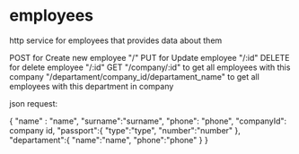 # employees
http service for employees that provides data about them

POST for Create new employee "/"
PUT for Update employee "/:id"
DELETE for delete employee "/:id"
GET "/company/:id" to get all employees with this company
    "/departament/company_id/departament_name" to get all employees with this department in company


json request:

{
    "name" : "name",
    "surname":"surname",
    "phone": "phone",
    "companyId": company id,
    "passport":{
        "type":"type",
        "number":"number"
    },
    "departament":{
        "name":"name",
        "phone":"phone"
    }
}